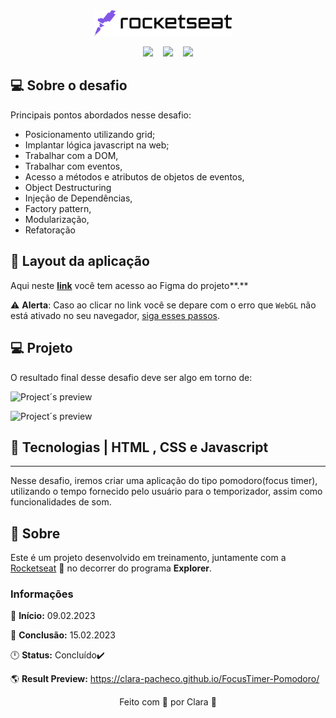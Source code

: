 <div align="center">
<img width="220px" src="https://raw.githubusercontent.com/Rocketseat/awesome/master/assets/logo_rocketseat.png" alt="">&nbsp;&nbsp;&nbsp;
<img width="150px" src="https://www.rocketseat.com.br/_next/image?url=%2Fassets%2Flogos%2Fexplorer.svg&w=256&q=75"  alt="">
<br>
<p align="center">
<img src="https://img.shields.io/github/last-commit/Clara-Pacheco/n05-explorer-rocketseat-projeto-focusTimerPomodoro"/>&nbsp;&nbsp;&nbsp;
<img src="https://img.shields.io/github/repo-size/Clara-Pacheco/n05-explorer-rocketseat-projeto-focusTimerPomodoro"/>&nbsp;&nbsp;&nbsp;
<img src="https://img.shields.io/github/languages/count/Clara-Pacheco/n05-explorer-rocketseat-projeto-focusTimerPomodoro"/>
</p>
</div>

## 💻 Sobre o desafio

Principais pontos abordados nesse desafio:

- Posicionamento utilizando grid;
- Implantar lógica javascript na web;
- Trabalhar com a DOM,
- Trabalhar com eventos,
- Acesso a métodos e atributos de objetos de eventos,
- Object Destructuring
- Injeção de Dependências,
- Factory pattern,
- Modularização,
- Refatoração

## 📕 Layout da aplicação  

Aqui neste **[link](https://www.figma.com/file/camz2f5oA9KvW7a6zcymKc/Explorer-Stage-05-Projeto-01-(Copy)?node-id=1%3A23&t=VVfBcr5yvZiZhrpj-0)**  você tem acesso ao Figma do projeto**.** 

⚠️ **Alerta**: Caso ao clicar no link você se depare com o erro que `WebGL` não está ativado no seu navegador, [siga esses passos](https://help.figma.com/hc/en-us/articles/360039828614#Enable_WebGL).

## 💻 Projeto

O resultado final desse desafio deve ser algo em torno de:

![Project´s preview](https://github.com/Clara-Pacheco/n05-explorer-rocketseat-projeto-focusTimerPomodoro/blob/main/assets/project-preview/FocusTimer.png)

![Project´s preview](https://github.com/Clara-Pacheco/n05-explorer-rocketseat-projeto-focusTimerPomodoro/blob/main/assets/project-preview/Pomodoro-FocusTimer-Google-Chrome-2023-02-15-08-44-18.gif)


## 🧪 Tecnologias | HTML , CSS e Javascript
---
Nesse desafio, iremos criar uma aplicação do tipo pomodoro(focus timer), utilizando o tempo fornecido pelo usuário para o temporizador, assim como funcionalidades de som.

##  📕 Sobre  

<p>Este é um projeto desenvolvido em treinamento, juntamente com a 
<a  href="https://www.rocketseat.com.br">Rocketseat</a> 🚀
no decorrer do programa <b>Explorer</b>.

### Informações  

📅 **Início:** 09.02.2023

📅 **Conclusão:** 15.02.2023

🕛 **Status:** Concluído✔️

🌎 **Result Preview:** https://clara-pacheco.github.io/FocusTimer-Pomodoro/
<div align="center">
Feito com 💜 por Clara 🚀
</div>
</p>
